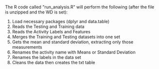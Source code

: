 The R code called "run_analysis.R" will perform the following (after the file is unzipped and the WD is set):
1) Load necessary packages (dplyr and data.table)
2) Reads the Testing and Training data
3) Reads the Activity Labels and Features
4) Merges the Training and Testing datasets into one set
5) Gets the mean and standard deviation, extracting only those measurements
6) Renames the activity name with Means or Standard Deviation
7) Renames the labels in the data set
8) Cleans the data then creates the txt table
